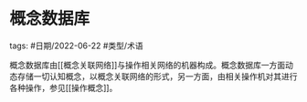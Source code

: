 # 概念数据库


tags: #日期/2022-06-22 #类型/术语 





概念数据库由[[概念关联网络]]与操作相关网络的机器构成。概念数据库一方面动态存储一切认知概念，以概念关联网络的形式，另一方面，由相关操作机对其进行各种操作，参见[[操作概念]]。